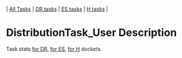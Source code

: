 | [All Tasks](../alltasks.md) | [DR tasks](../docs-DR/tasklist.md) | [ES tasks](../docs-ES/tasklist.md) | [H tasks](../docs-H/tasklist.md) |
# DistributionTask_User Description

Task stats [for DR](../docs-DR/DistributionTask_User.md), [for ES](../docs-ES/DistributionTask_User.md), [for H](../docs-H/DistributionTask_User.md) dockets.


